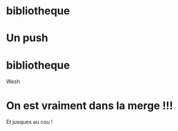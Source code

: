 # bibliotheque
# Un push


# bibliotheque
Wesh

# On est vraiment dans la merge !!!

Et jusques au cou !

